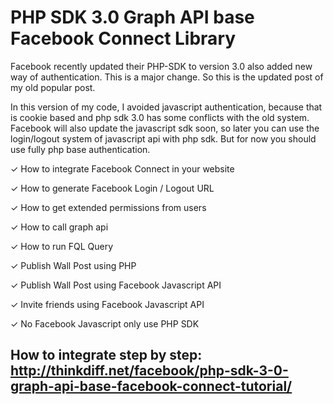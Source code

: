 # PHP SDK 3.0 Graph API base Facebook Connect Library

Facebook recently updated their PHP-SDK to version 3.0 also added new way of authentication. This is a major change. So this is the updated post of my old popular post.

In this version of my code, I avoided javascript authentication, because that is cookie based and php sdk 3.0 has some conflicts with the old system. Facebook will also update the javascript sdk soon, so later you can use the login/logout system of javascript api with php sdk. But for now you should use fully php base authentication.

✓ How to integrate Facebook Connect in your website

✓ How to generate Facebook Login / Logout URL

✓ How to get extended permissions from users

✓ How to call graph api

✓ How to run FQL Query

✓ Publish Wall Post using PHP

✓ Publish Wall Post using Facebook Javascript API

✓ Invite friends using Facebook Javascript API

✓ No Facebook Javascript only use PHP SDK


## How to integrate step by step: http://thinkdiff.net/facebook/php-sdk-3-0-graph-api-base-facebook-connect-tutorial/
